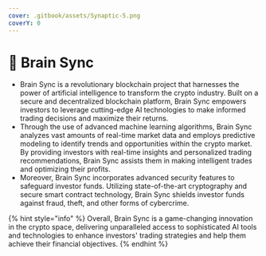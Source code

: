 ```yaml
---
cover: .gitbook/assets/Synaptic-5.png
coverY: 0
---
```


# 📍 Brain Sync

* Brain Sync is a revolutionary blockchain project that harnesses the power of artificial intelligence to transform the crypto industry. Built on a secure and decentralized blockchain platform, Brain Sync empowers investors to leverage cutting-edge AI technologies to make informed trading decisions and maximize their returns.
* Through the use of advanced machine learning algorithms, Brain Sync analyzes vast amounts of real-time market data and employs predictive modeling to identify trends and opportunities within the crypto market. By providing investors with real-time insights and personalized trading recommendations, Brain Sync assists them in making intelligent trades and optimizing their profits.
* Moreover, Brain Sync incorporates advanced security features to safeguard investor funds. Utilizing state-of-the-art cryptography and secure smart contract technology, Brain Sync shields investor funds against fraud, theft, and other forms of cybercrime.

{% hint style="info" %}
Overall, Brain Sync is a game-changing innovation in the crypto space, delivering unparalleled access to sophisticated AI tools and technologies to enhance investors' trading strategies and help them achieve their financial objectives.
{% endhint %}
